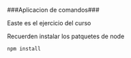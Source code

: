 ###Aplicacion de comandos###

Easte es el ejercicio del curso

Recuerden instalar los patquetes de node

```
npm install
```